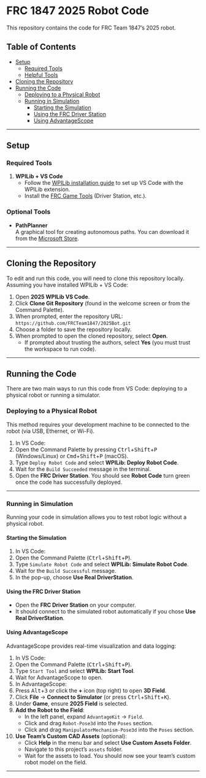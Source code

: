 # FRC 1847 2025 Robot Code

This repository contains the code for FRC Team 1847’s 2025 robot.

## Table of Contents
- [Setup](#setup)
  - [Required Tools](#required-tools)
  - [Helpful Tools](#helpful-tools)
- [Cloning the Repository](#cloning-the-repository)
- [Running the Code](#running-the-code)
  - [Deploying to a Physical Robot](#deploying-to-a-physical-robot)
  - [Running in Simulation](#running-in-simulation)
    - [Starting the Simulation](#starting-the-simulation)
    - [Using the FRC Driver Station](#using-the-frc-driver-station)
    - [Using AdvantageScope](#using-advantagescope)

---

## Setup

### Required Tools
1. **WPILib + VS Code**  
   - Follow the [WPILib installation guide](https://docs.wpilib.org/en/stable/docs/zero-to-robot/step-2/wpilib-setup.html) to set up VS Code with the WPILib extension.  
   - Install the [FRC Game Tools](https://docs.wpilib.org/en/stable/docs/zero-to-robot/step-2/frc-game-tools.html) (Driver Station, etc.).

### Optional Tools
- **PathPlanner**  
  A graphical tool for creating autonomous paths. You can download it from the [Microsoft Store](https://apps.microsoft.com/detail/9nqbkb5dw909).

---

## Cloning the Repository
To edit and run this code, you will need to clone this repository locally. Assuming you have installed WPILib + VS Code:

1. Open **2025 WPILib VS Code**.
2. Click **Clone Git Repository** (found in the welcome screen or from the Command Palette).
3. When prompted, enter the repository URL: `https://github.com/FRCTeam1847/2025Bot.git`
4. Choose a folder to save the repository locally.
5. When prompted to open the cloned repository, select **Open**.
    - If prompted about trusting the authors, select **Yes** (you must trust the workspace to run code).

---

## Running the Code
There are two main ways to run this code from VS Code: deploying to a physical robot or running a simulator.

### Deploying to a Physical Robot
This method requires your development machine to be connected to the robot (via USB, Ethernet, or Wi-Fi).

1. In VS Code:
1. Open the Command Palette by pressing <kbd>Ctrl</kbd>+<kbd>Shift</kbd>+<kbd>P</kbd> (Windows/Linux) or <kbd>Cmd</kbd>+<kbd>Shift</kbd>+<kbd>P</kbd> (macOS).
2. Type `Deploy Robot Code` and select **WPILib: Deploy Robot Code**.
3. Wait for the `Build Succeeded` message in the terminal.
2. Open the **FRC Driver Station**. You should see **Robot Code** turn green once the code has successfully deployed.

---

### Running in Simulation
Running your code in simulation allows you to test robot logic without a physical robot.

#### Starting the Simulation
1. In VS Code:
1. Open the Command Palette (<kbd>Ctrl</kbd>+<kbd>Shift</kbd>+<kbd>P</kbd>).
2. Type `Simulate Robot Code` and select **WPILib: Simulate Robot Code**.
3. Wait for the `Build Successful` message.
4. In the pop-up, choose **Use Real DriverStation**.

#### Using the FRC Driver Station
- Open the **FRC Driver Station** on your computer.
- It should connect to the simulated robot automatically if you chose **Use Real DriverStation**.

#### Using AdvantageScope
AdvantageScope provides real-time visualization and data logging:

1. In VS Code:
1. Open the Command Palette (<kbd>Ctrl</kbd>+<kbd>Shift</kbd>+<kbd>P</kbd>).
2. Type `Start Tool` and select **WPILib: Start Tool**.
3. Wait for AdvantageScope to open.
2. In AdvantageScope:
1. Press <kbd>Alt</kbd>+<kbd>3</kbd> or click the **+** icon (top right) to open **3D Field**.
2. Click **File** → **Connect to Simulator** (or press <kbd>Ctrl</kbd>+<kbd>Shift</kbd>+<kbd>K</kbd>).
3. Under **Game**, ensure **2025 Field** is selected.
4. **Add the Robot to the Field**:  
   - In the left panel, expand `AdvantageKit` → `Field`.
   - Click and drag `Robot-Pose3d` into the `Poses` section.
   - Click and drag `ManipulatorMechanism-Pose3d` into the `Poses` section.
5. **Use Team’s Custom CAD Assets** (optional):
   - Click **Help** in the menu bar and select **Use Custom Assets Folder**.
   - Navigate to this project’s `assets` folder.
   - Wait for the assets to load. You should now see your team’s custom robot model on the field.

---


